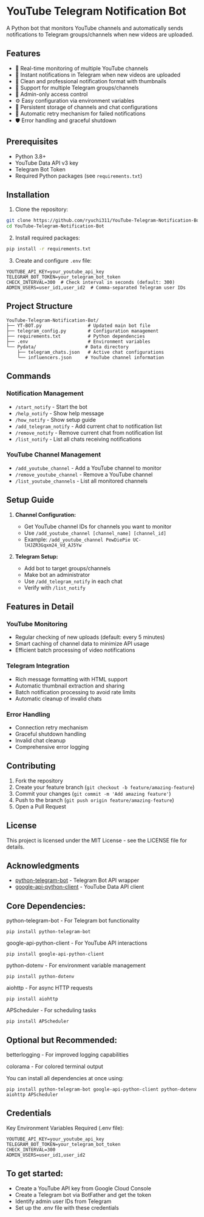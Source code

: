 # YouTube Telegram Notification Bot

A Python bot that monitors YouTube channels and automatically sends notifications to Telegram groups/channels when new videos are uploaded.

## Features

- 🔄 Real-time monitoring of multiple YouTube channels
- 📢 Instant notifications in Telegram when new videos are uploaded
- 🎯 Clean and professional notification format with thumbnails
- 👥 Support for multiple Telegram groups/channels
- 🔐 Admin-only access control
- ⚙️ Easy configuration via environment variables
- 💾 Persistent storage of channels and chat configurations
- 🚀 Automatic retry mechanism for failed notifications
- 🛡️ Error handling and graceful shutdown

## Prerequisites

- Python 3.8+
- YouTube Data API v3 key
- Telegram Bot Token
- Required Python packages (see `requirements.txt`)

## Installation

1. Clone the repository:
```bash
git clone https://github.com/ryuchi311/YouTube-Telegram-Notification-Bot.git
cd YouTube-Telegram-Notification-Bot
```

2. Install required packages:
```bash
pip install -r requirements.txt
```

3. Create and configure `.env` file:
```env
YOUTUBE_API_KEY=your_youtube_api_key
TELEGRAM_BOT_TOKEN=your_telegram_bot_token
CHECK_INTERVAL=300  # Check interval in seconds (default: 300)
ADMIN_USERS=user_id1,user_id2  # Comma-separated Telegram user IDs
```

## Project Structure

```
YouTube-Telegram-Notification-Bot/
├── YT-BOT.py                 # Updated main bot file
├── telegram_config.py        # Configuration management
├── requirements.txt          # Python dependencies
├── .env                      # Environment variables
└── Pydata/                  # Data directory
    ├── telegram_chats.json   # Active chat configurations
    └── influencers.json     # YouTube channel information
```

## Commands

### Notification Management
- `/start_notify` - Start the bot
- `/help_notify` - Show help message
- `/how_notify` - Show setup guide
- `/add_telegram_notify` - Add current chat to notification list
- `/remove_notify` - Remove current chat from notification list
- `/list_notify` - List all chats receiving notifications

### YouTube Channel Management
- `/add_youtube_channel` - Add a YouTube channel to monitor
- `/remove_youtube_channel` - Remove a YouTube channel
- `/list_youtube_channels` - List all monitored channels

## Setup Guide

1. **Channel Configuration:**
   - Get YouTube channel IDs for channels you want to monitor
   - Use `/add_youtube_channel [channel_name] [channel_id]`
   - Example: `/add_youtube_channel PewDiePie UC-lHJZR3Gqxm24_Vd_AJ5Yw`

2. **Telegram Setup:**
   - Add bot to target groups/channels
   - Make bot an administrator
   - Use `/add_telegram_notify` in each chat
   - Verify with `/list_notify`

## Features in Detail

### YouTube Monitoring
- Regular checking of new uploads (default: every 5 minutes)
- Smart caching of channel data to minimize API usage
- Efficient batch processing of video notifications

### Telegram Integration
- Rich message formatting with HTML support
- Automatic thumbnail extraction and sharing
- Batch notification processing to avoid rate limits
- Automatic cleanup of invalid chats

### Error Handling
- Connection retry mechanism
- Graceful shutdown handling
- Invalid chat cleanup
- Comprehensive error logging

## Contributing

1. Fork the repository
2. Create your feature branch (`git checkout -b feature/amazing-feature`)
3. Commit your changes (`git commit -m 'Add amazing feature'`)
4. Push to the branch (`git push origin feature/amazing-feature`)
5. Open a Pull Request

## License

This project is licensed under the MIT License - see the LICENSE file for details.

## Acknowledgments

- [python-telegram-bot](https://github.com/python-telegram-bot/python-telegram-bot) - Telegram Bot API wrapper
- [google-api-python-client](https://github.com/googleapis/google-api-python-client) - YouTube Data API client


## Core Dependencies:

python-telegram-bot - For Telegram bot functionality
```
pip install python-telegram-bot
```
google-api-python-client - For YouTube API interactions
```
pip install google-api-python-client
```
python-dotenv - For environment variable management
```
pip install python-dotenv
```
aiohttp - For async HTTP requests
```
pip install aiohttp
```
APScheduler - For scheduling tasks
```
pip install APScheduler
```
## Optional but Recommended:

betterlogging - For improved logging capabilities

colorama - For colored terminal output

You can install all dependencies at once using:
```
pip install python-telegram-bot google-api-python-client python-dotenv aiohttp APScheduler
```
## Credentials
Key Environment Variables Required (.env file):
```
YOUTUBE_API_KEY=your_youtube_api_key
TELEGRAM_BOT_TOKEN=your_telegram_bot_token
CHECK_INTERVAL=300
ADMIN_USERS=user_id1,user_id2
```
## To get started:

- Create a YouTube API key from Google Cloud Console
- Create a Telegram bot via BotFather and get the token
- Identify admin user IDs from Telegram
- Set up the .env file with these credentials
